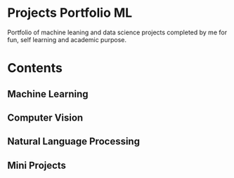 # Projects Portfolio ML
Portfolio of machine leaning and data science projects completed by me for fun, self learning and academic purpose.

# Contents

## Machine Learning

## Computer Vision

## Natural Language Processing

## Mini Projects

